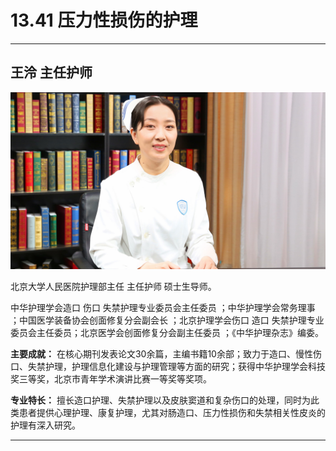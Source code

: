 # 13.41 压力性损伤的护理

---

## 王泠 主任护师

![1683784394236](image/c13_041/1683784394236.png)

北京大学人民医院护理部主任 主任护师 硕士生导师。

中华护理学会造口 伤口 失禁护理专业委员会主任委员 ；中华护理学会常务理事 ；中国医学装备协会创面修复分会副会长 ；北京护理学会伤口 造口 失禁护理专业委员会主任委员；北京医学会创面修复分会副主任委员 ；《中华护理杂志》编委。


**主要成就：** 在核心期刊发表论文30余篇，主编书籍10余部；致力于造口、慢性伤口、失禁护理，护理信息化建设与护理管理等方面的研究；获得中华护理学会科技奖三等奖，北京市青年学术演讲比赛一等奖等奖项。


**专业特长：** 擅长造口护理、失禁护理以及皮肤窦道和复杂伤口的处理，同时为此类患者提供心理护理、康复护理，尤其对肠造口、压力性损伤和失禁相关性皮炎的护理有深入研究。

---
